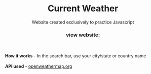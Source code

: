 # <h1 align="center">Current Weather</h1>
<p align="center">Website created exclusively to practice Javascript</p>
<h3 align="center">view website: <a href="https://deiwd.github.io/current-weather/"></a></h3>
<br>
<br>
<b>How it works</b>
- In the search bar, use your city/state or country name
<br>
<br>
<b>API used</b>
- <a href="https://openweathermap.org/current" target="_blank">openweathermap.org</a>
